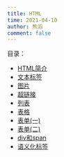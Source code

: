 ```yaml
---
title: HTML
time: 2021-04-10
author: 熊滔
comment: false
---
```


目录：

- [HTML简介](vuepress-blog/HTML/HTML简介)
- [文本标签](vuepress-blog/HTML/文本标签)
- [图片](vuepress-blog/HTML/图片)
- [超链接](vuepress-blog/HTML/超链接)
- [列表](vuepress-blog/HTML/列表)
- [表格](vuepress-blog/HTML/表格)
- [表单(一)](vuepress-blog/HTML/表单(一))
- [表单(二)](vuepress-blog/HTML/表单(二))
- [div和span](vuepress-blog/HTML/div和span)
- [语义化标签](vuepress-blog/HTML/语义化标签)





